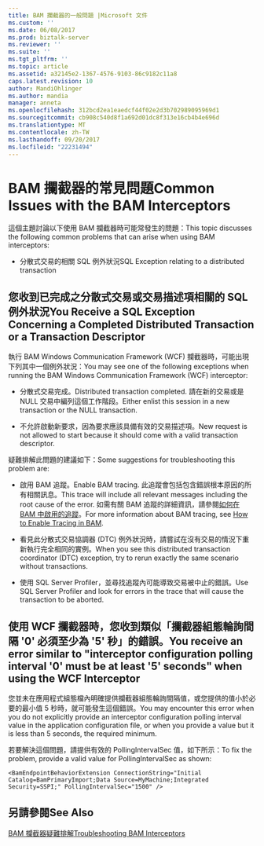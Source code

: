 ```yaml
---
title: BAM 攔截器的一般問題 |Microsoft 文件
ms.custom: ''
ms.date: 06/08/2017
ms.prod: biztalk-server
ms.reviewer: ''
ms.suite: ''
ms.tgt_pltfrm: ''
ms.topic: article
ms.assetid: a32145e2-1367-4576-9103-86c9182c11a8
caps.latest.revision: 10
author: MandiOhlinger
ms.author: mandia
manager: anneta
ms.openlocfilehash: 312bcd2ea1eaedcf44f02e2d3b702989095969d1
ms.sourcegitcommit: cb908c540d8f1a692d01dc8f313e16cb4b4e696d
ms.translationtype: MT
ms.contentlocale: zh-TW
ms.lasthandoff: 09/20/2017
ms.locfileid: "22231494"
---
```

# <a name="common-issues-with-the-bam-interceptors"></a><span data-ttu-id="59000-102">BAM 攔截器的常見問題</span><span class="sxs-lookup"><span data-stu-id="59000-102">Common Issues with the BAM Interceptors</span></span>
<span data-ttu-id="59000-103">這個主題討論以下使用 BAM 攔截器時可能常發生的問題：</span><span class="sxs-lookup"><span data-stu-id="59000-103">This topic discusses the following common problems that can arise when using BAM interceptors:</span></span>  
  
-   <span data-ttu-id="59000-104">分散式交易的相關 SQL 例外狀況</span><span class="sxs-lookup"><span data-stu-id="59000-104">SQL Exception relating to a distributed transaction</span></span>  
  
## <a name="you-receive-a-sql-exception-concerning-a-completed-distributed-transaction-or-a-transaction-descriptor"></a><span data-ttu-id="59000-105">您收到已完成之分散式交易或交易描述項相關的 SQL 例外狀況</span><span class="sxs-lookup"><span data-stu-id="59000-105">You Receive a SQL Exception Concerning a Completed Distributed Transaction or a Transaction Descriptor</span></span>  
 <span data-ttu-id="59000-106">執行 BAM Windows Communication Framework (WCF) 攔截器時，可能出現下列其中一個例外狀況：</span><span class="sxs-lookup"><span data-stu-id="59000-106">You may see one of the following exceptions when running the BAM Windows Communication Framework (WCF) interceptor:</span></span>  
  
-   <span data-ttu-id="59000-107">分散式交易完成。</span><span class="sxs-lookup"><span data-stu-id="59000-107">Distributed transaction completed.</span></span> <span data-ttu-id="59000-108">請在新的交易或是 NULL 交易中編列這個工作階段。</span><span class="sxs-lookup"><span data-stu-id="59000-108">Either enlist this session in a new transaction or the NULL transaction.</span></span>  
  
-   <span data-ttu-id="59000-109">不允許啟動新要求，因為要求應該具備有效的交易描述項。</span><span class="sxs-lookup"><span data-stu-id="59000-109">New request is not allowed to start because it should come with a valid transaction descriptor.</span></span>  
  
 <span data-ttu-id="59000-110">疑難排解此問題的建議如下：</span><span class="sxs-lookup"><span data-stu-id="59000-110">Some suggestions for troubleshooting this problem are:</span></span>  
  
-   <span data-ttu-id="59000-111">啟用 BAM 追蹤。</span><span class="sxs-lookup"><span data-stu-id="59000-111">Enable BAM tracing.</span></span> <span data-ttu-id="59000-112">此追蹤會包括包含錯誤根本原因的所有相關訊息。</span><span class="sxs-lookup"><span data-stu-id="59000-112">This trace will include all relevant messages including the root cause of the error.</span></span> <span data-ttu-id="59000-113">如需有關 BAM 追蹤的詳細資訊，請參閱[如何在 BAM 中啟用的追蹤](../core/how-to-enable-tracing-in-bam.md)。</span><span class="sxs-lookup"><span data-stu-id="59000-113">For more information about BAM tracing, see [How to Enable Tracing in BAM](../core/how-to-enable-tracing-in-bam.md).</span></span>  
  
-   <span data-ttu-id="59000-114">看見此分散式交易協調器 (DTC) 例外狀況時，請嘗試在沒有交易的情況下重新執行完全相同的實例。</span><span class="sxs-lookup"><span data-stu-id="59000-114">When you see this distributed transaction coordinator (DTC) exception, try to rerun exactly the same scenario without transactions.</span></span>  
  
-   <span data-ttu-id="59000-115">使用 SQL Server Profiler，並尋找追蹤內可能導致交易被中止的錯誤。</span><span class="sxs-lookup"><span data-stu-id="59000-115">Use SQL Server Profiler and look for errors in the trace that will cause the transaction to be aborted.</span></span>  
  
## <a name="you-receive-an-error-similar-to-interceptor-configuration-polling-interval-0-must-be-at-least-5-seconds-when-using-the-wcf-interceptor"></a><span data-ttu-id="59000-116">使用 WCF 攔截器時，您收到類似「攔截器組態輪詢間隔 '0' 必須至少為 '5' 秒」的錯誤。</span><span class="sxs-lookup"><span data-stu-id="59000-116">You receive an error similar to "interceptor configuration polling interval '0' must be at least '5' seconds" when using the WCF Interceptor</span></span>  
 <span data-ttu-id="59000-117">您並未在應用程式組態檔內明確提供攔截器組態輪詢間隔值，或您提供的值小於必要的最小值 5 秒時，就可能發生這個錯誤。</span><span class="sxs-lookup"><span data-stu-id="59000-117">You may encounter this error when you do not explicitly provide an interceptor configuration polling interval value in the application configuration file, or when you provide a value but it is less than 5 seconds, the required minimum.</span></span>  
  
 <span data-ttu-id="59000-118">若要解決這個問題，請提供有效的 PollingIntervalSec 值，如下所示：</span><span class="sxs-lookup"><span data-stu-id="59000-118">To fix the problem, provide a valid value for PollingIntervalSec as shown:</span></span>  
  
```  
<BamEndpointBehaviorExtension ConnectionString="Initial Catalog=BamPrimaryImport;Data Source=MyMachine;Integrated Security=SSPI;" PollingIntervalSec="1500" />  
```  
  
## <a name="see-also"></a><span data-ttu-id="59000-119">另請參閱</span><span class="sxs-lookup"><span data-stu-id="59000-119">See Also</span></span>  
 [<span data-ttu-id="59000-120">BAM 攔截器疑難排解</span><span class="sxs-lookup"><span data-stu-id="59000-120">Troubleshooting BAM Interceptors</span></span>](../core/troubleshooting-bam-interceptors.md)